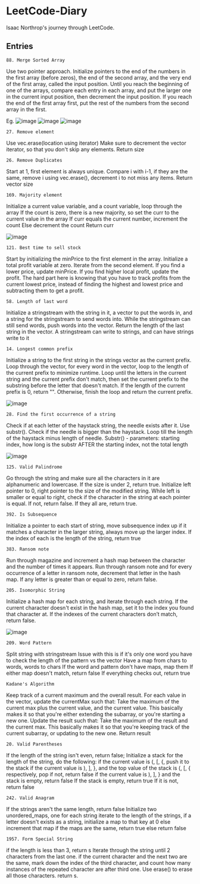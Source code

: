 # LeetCode-Diary
Isaac Northrop's journey through LeetCode.
## Entries

	88. Merge Sorted Array

Use two pointer approach. Initialize pointers to the end of the numbers in the first array (before zeros), the end of the second array, and the very end of the first array, called the input position. Until you reach the beginning of one of the arrays, compare each entry in each array, and put the larger one in the current input position, then decrement the input position. If you reach the end of the first array first, put the rest of the numbers from the second array in the first.

Eg.
![image](https://github.com/user-attachments/assets/f284da96-bd86-4e5a-931b-3dc56360a0c9)
![image](https://github.com/user-attachments/assets/8e695d36-883e-4185-a6f0-f2c00db6be18)
![image](https://github.com/user-attachments/assets/57220344-737a-457b-b618-ff8f7ba9ebf2)

	27. Remove element
Use vec.erase(location using iterator)
Make sure to decrement the vector iterator, so that you don't skip any elements.
Return size

	26. Remove Duplicates
Start at 1, first element is always unique. Compare i with i-1, if they are the same, remove i using vec.erase(), decrement i to not miss any items.
Return vector size

	169. Majority element
Initialize a current value variable, and a count variable, loop through the array
If the count is zero, there is a new majority, so set the curr to the current value in the array
If curr equals the current number, increment the count
Else decrement the count
Return curr

![image](https://github.com/user-attachments/assets/d9df1442-3765-4d77-9e85-55097174fd2b)

	121. Best time to sell stock
Start by initializing the minPrice to the first element in the array. Initialize a total profit variable at zero. Iterate from the second element. If you find a lower price, update minPrice. If you find higher local profit, update the profit. The hard part here is knowing that you have to track profits from the current lowest price, instead of finding the highest and lowest price and subtracting them to get a profit.

	58. Length of last word
Initialize a stringstream with the string in it, a vector to put the words in, and a string for the stringstream to send words into. While the stringstream can still send words, push words into the vector. Return the length of the last string in the vector.
A stringstream can write to strings, and can have strings write to it

	14. Longest common prefix
Initialize a string to the first string in the strings vector as the current prefix. Loop through the vector, for every word in the vector, loop to the length of the current prefix to minimize runtime. Loop until the letters in the current string and the current prefix don't match, then set the current prefix to the substring before the letter that doesn't match. If the length of the current prefix is 0, return "". Otherwise, finish the loop and return the current prefix.

![image](https://github.com/user-attachments/assets/ce6189b9-5259-463c-9efc-78552c9d2fdb)

	28. Find the first occurrence of a string
Check if at each letter of the haystack string, the needle exists after it. Use substr(). Check if the needle is bigger than the haystack. Loop till the length of the haystack minus length of needle.
Substr() - parameters: starting index, how long is the substr AFTER the starting index, not the total length

![image](https://github.com/user-attachments/assets/3d1346e9-0530-45a7-9d1d-d4fd9f35652e)

	125. Valid Palindrome
Go through the string and make sure all the characters in it are alphanumeric and lowercase. If the size is under 2, return true. Initialize left pointer to 0, right pointer to the size of the modified string. While left is smaller or equal to right, check if the character in the string at each pointer is equal. If not, return false. If they all are, return true.

	392. Is Subsequence
Initialize a pointer to each start of string, move subsequence index up if it matches a character in the larger string, always move up the larger index. If the index of each is the length of the string, return true

	383. Ransom note
Run through magazine and increment a hash map between the character and the number of times it appears. Run through ransom note and for every occurrence of a letter in ransom note, decrement that letter in the hash map. If any letter is greater than or equal to zero, return false.

	205. Isomorphic String
Initialize a hash map for each string, and iterate through each string. If the current character doesn't exist in the hash map, set it to the index you found that character at. If the indexes of the current characters don’t match, return false.

![image](https://github.com/user-attachments/assets/9ff8989e-bdf6-4d02-a57a-766bb8ee592e)

	209. Word Pattern
Split string with stringstream
	Issue with this is if it's only one word you have to check the length of the pattern vs the vector
Have a map from chars to words, words to chars
If the word and pattern don't have maps, map them
If either map doesn't match, return false
If everything checks out, return true

	Kadane's Algorithm
Keep track of a current maximum and the overall result. For each value in the vector, update the currentMax such that:
	Take the maximum of the current max plus the current value, and the current value. This basically makes it so that you're either extending the subarray, or you're starting a new one.
Update the result such that:
	Take the maximum of the result and the current max. This basically makes it so that you're keeping track of the current subarray, or updating to the new one.
Return result

	20. Valid Parentheses
 If the length of the string isn't even, return false;
 Initialize a stack
 for the length of the string, do the following:
	if the current value is (, [, {, push it to the stack
 	if the current value is ), ], }, and the top value of the stack is (, [, { respectively, pop
  	if not, return false
   	if the current value is ), ], } and the stack is empty, return false
If the stack is empty, return true
If it is not, return false

	242. Valid Anagram
 If the strings aren't the same length, return false
 Initialize two unordered_maps, one for each string
 iterate to the length of the strings, if a letter doesn't exists as a string, initialize a map to that key at 0
 else increment that map
 if the maps are the same, return true
 else return false

 	1957. Form Special String
if the length is less than 3, return s
Iterate through the string until 2 characters from the last one.
if the current character and the next two are the same, mark down the index of the third character, and count how many instances of the repeated character are after third one.
Use erase() to erase all those characters.
return s.
  















